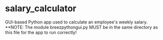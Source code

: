 # salary_calculator
GUI-based Python app used to calculate an employee's weekly salary.
**NOTE: The module breezpythongui.py MUST be in the same directory as this file for the app to run correctly!
